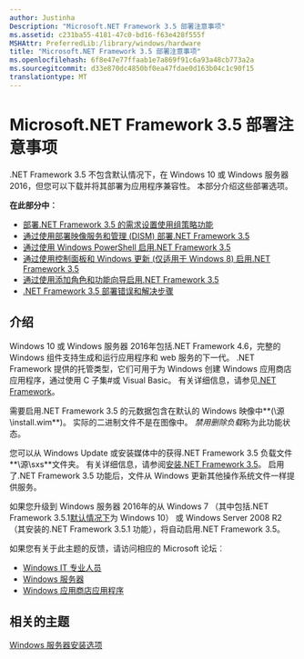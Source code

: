 ```yaml
---
author: Justinha
Description: "Microsoft.NET Framework 3.5 部署注意事项"
ms.assetid: c231ba55-4181-47c0-bd16-f63e428f555f
MSHAttr: PreferredLib:/library/windows/hardware
title: "Microsoft.NET Framework 3.5 部署注意事项"
ms.openlocfilehash: 6f8e47e77ffaab1e7a869f91c6a93a48cb773a2a
ms.sourcegitcommit: d33e870dc4850bf0ea47fdae0d163b04c1c90f15
translationtype: MT
---
```

# <a name="microsoft-net-framework-35-deployment-considerations"></a>Microsoft.NET Framework 3.5 部署注意事项


.NET Framework 3.5 不包含默认情况下，在 Windows 10 或 Windows 服务器 2016，但您可以下载并将其部署为应用程序兼容性。 本部分介绍这些部署选项。

**在此部分中︰**

-   [部署.NET Framework 3.5 的需求设置使用组策略功能](deploy-net-framework-35-by-using-group-policy-feature-on-demand-setting.md)
-   [通过使用部署映像服务和管理 (DISM) 部署.NET Framework 3.5](deploy-net-framework-35-by-using-deployment-image-servicing-and-management--dism.md)
-   [通过使用 Windows PowerShell 启用.NET Framework 3.5](enable-net-framework-35-by-using-windows-powershell.md)
-   [通过使用控制面板和 Windows 更新 (仅适用于 Windows 8) 启用.NET Framework 3.5](enable-net-framework-35-by-using-control-panel-and-windows-update--windows-8-only.md)
-   [通过使用添加角色和功能向导启用.NET Framework 3.5](enable-net-framework-35-by-using-the-add-roles-and-features-wizard.md)
-   [.NET Framework 3.5 部署错误和解决步骤](net-framework-35-deployment-errors-and-resolution-steps.md)

## <a name="span-idintroductionspanspan-idintroductionspanspan-idintroductionspanintroduction"></a><span id="Introduction"></span><span id="introduction"></span><span id="INTRODUCTION"></span>介绍


Windows 10 或 Windows 服务器 2016年包括.NET Framework 4.6，完整的 Windows 组件支持生成和运行应用程序和 web 服务的下一代。 .NET Framework 提供的托管类型，它们可用于为 Windows 创建 Windows 应用商店应用程序，通过使用 C 子集\#或 Visual Basic。 有关详细信息，请参见[.NET Framework](http://go.microsoft.com/fwlink/p/?linkid=329972)。

需要启用.NET Framework 3.5 的元数据包含在默认的 Windows 映像中**(\\源\\install.wim**)。 实际的二进制文件不是在图像中。 *禁用删除负载*称为此功能状态。

您可以从 Windows Update 或安装媒体中的获得.NET Framework 3.5 负载文件**\\源\\sxs**文件夹。 有关详细信息，请参阅[安装.NET Framework 3.5](http://go.microsoft.com/fwlink/p/?linkid=257556)。 启用了.NET Framework 3.5 功能后，文件从 Windows 更新其他操作系统文件一样提供服务。

如果您升级到 Windows 服务器 2016年的从 Windows 7 （其中包括.NET Framework 3.5.1[默认情况下](http://blogs.msdn.com/b/e7/archive/2009/03/06/beta-to-rc-changes-turning-windows-features-on-or-off.aspx)为 Windows 10） 或 Windows Server 2008 R2 （其安装的.NET Framework 3.5.1 功能），将自动启用.NET Framework 3.5。

如果您有关于此主题的反馈，请访问相应的 Microsoft 论坛︰

-   [Windows IT 专业人员](http://social.technet.microsoft.com/Forums/windows/home?category=w8itpro)
-   [Windows 服务器](http://social.technet.microsoft.com/Forums/windowsserver/home?category=windowsserver)
-   [Windows 应用商店应用程序](http://social.msdn.microsoft.com/Forums/windowsapps/home?category=windowsapps)

## <a name="span-idrelatedtopicsspanrelated-topics"></a><span id="related_topics"></span>相关的主题


[Windows 服务器安装选项](http://go.microsoft.com/fwlink/p/?linkid=251454)

 

 







